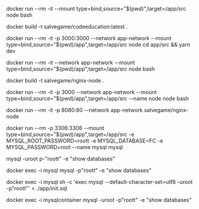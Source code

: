 docker run --rm -it --mount type=bind,source="$(pwd)",target=/app/src node bash

docker build -t salvegame/codeeducation:latest .

docker run --rm -it -p 3000:3000 --network app-network --mount type=bind,source="$(pwd)/app",target=/app/src node cd app/src && yarn dev

docker run --rm -it --network app-network --mount type=bind,source="$(pwd)/app",target=/app/src node bash

docker build -t salvegame/nginx-node .

docker run --rm -it -p 3000 --network app-network --mount type=bind,source="$(pwd)/app",target=/app/src --name node node bash

docker run --rm -it -p 8080:80 --network app-network salvegame/nginx-node

docker run --rm -p 3306:3306 --mount type=bind,source="$(pwd)/app",target=/app/src -e MYSQL_ROOT_PASSWORD=roott -e MYSQL_DATABASE=FC -e MYSQL_PASSWORD=root --name mysql mysql

mysql -uroot p-"roott" -e "show databases"

docker exec -i mysql mysql -p"roott" -e "show databases"

docker exec -i mysql sh -c 'exec mysql --default-character-set=utf8 -uroot -p"roott"' < ./app/init.sql

docker exec -i mysqlcontainer mysql -uroot -p"roott" -e "show databases"

